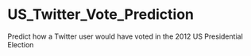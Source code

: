 US_Twitter_Vote_Prediction
==========================

Predict how a Twitter user would have voted in the 2012 US Presidential Election
